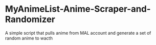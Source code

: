 # MyAnimeList-Anime-Scraper-and-Randomizer
A simple script that pulls anime from MAL account and generate a set of random anime to wacth
